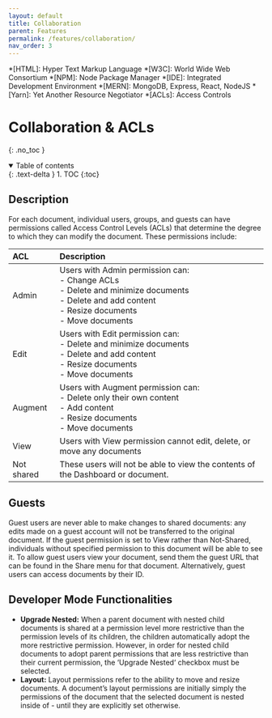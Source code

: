 ```yaml
---
layout: default
title: Collaboration
parent: Features
permalink: /features/collaboration/
nav_order: 3
---
```


*[HTML]: Hyper Text Markup Language
*[W3C]:  World Wide Web Consortium
*[NPM]: Node Package Manager
*[IDE]: Integrated Development Environment
*[MERN]: MongoDB, Express, React, NodeJS
*[Yarn]: Yet Another Resource Negotiator
*[ACLs]: Access Controls

# Collaboration & ACLs
{: .no_toc }

<details open markdown="block">
  <summary>
    Table of contents
  </summary>
  {: .text-delta }
1. TOC
{:toc}
</details>

## Description 
For each document, individual users, groups, and guests can have permissions called Access Control Levels (ACLs) that determine the degree to which they can modify the document. These permissions include:

| ACL | Description |
| :------------------| :---------- |
| Admin              |  Users with Admin permission can: <br> - Change ACLs <br> - Delete and minimize documents <br> - Delete and add content <br> - Resize documents <br> - Move documents   |
| Edit               |  Users with Edit permission can: <br> - Delete and minimize documents <br> - Delete and add content <br> - Resize documents <br> - Move documents |
| Augment            |  Users with Augment permission can: <br> - Delete  only their own content <br> - Add content <br> - Resize documents <br> - Move documents | 
| View               |  Users with View permission cannot edit, delete, or move any documents |
| Not shared         |  These users will not be able to view the contents of the Dashboard or document. |

## Guests 
Guest users are never able to make changes to shared documents: any edits made on a guest account will not be transferred to the original document. If the guest permission is set to View rather than Not-Shared, individuals without specified permission to this document will be able to see it. To allow guest users view your document, send them the guest URL that can be found in the Share menu for that document. Alternatively, guest users can access documents by their ID.

## Developer Mode Functionalities

- **Upgrade Nested:**
When a parent document with nested child documents is shared at a permission level more restrictive than the permission levels of its children, the children automatically adopt the more restrictive permission. However, in order for nested child documents to adopt parent permissions that are less restrictive than their current permission, the ‘Upgrade Nested‘ checkbox must be selected.
- **Layout:**
Layout permissions refer to the ability to move and resize documents. A document’s layout permissions are initially simply the permissions of the document that the selected document is nested inside of - until they are explicitly set otherwise.